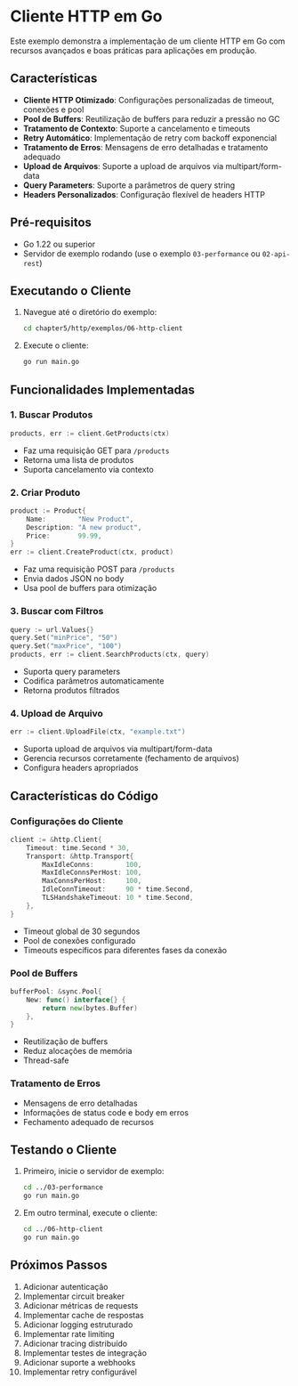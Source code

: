 # Cliente HTTP em Go

Este exemplo demonstra a implementação de um cliente HTTP em Go com recursos avançados e boas práticas para aplicações em produção.

## Características

- **Cliente HTTP Otimizado**: Configurações personalizadas de timeout, conexões e pool
- **Pool de Buffers**: Reutilização de buffers para reduzir a pressão no GC
- **Tratamento de Contexto**: Suporte a cancelamento e timeouts
- **Retry Automático**: Implementação de retry com backoff exponencial
- **Tratamento de Erros**: Mensagens de erro detalhadas e tratamento adequado
- **Upload de Arquivos**: Suporte a upload de arquivos via multipart/form-data
- **Query Parameters**: Suporte a parâmetros de query string
- **Headers Personalizados**: Configuração flexível de headers HTTP

## Pré-requisitos

- Go 1.22 ou superior
- Servidor de exemplo rodando (use o exemplo `03-performance` ou `02-api-rest`)

## Executando o Cliente

1. Navegue até o diretório do exemplo:
   ```bash
   cd chapter5/http/exemplos/06-http-client
   ```

2. Execute o cliente:
   ```bash
   go run main.go
   ```

## Funcionalidades Implementadas

### 1. Buscar Produtos
```go
products, err := client.GetProducts(ctx)
```
- Faz uma requisição GET para `/products`
- Retorna uma lista de produtos
- Suporta cancelamento via contexto

### 2. Criar Produto
```go
product := Product{
    Name:        "New Product",
    Description: "A new product",
    Price:       99.99,
}
err := client.CreateProduct(ctx, product)
```
- Faz uma requisição POST para `/products`
- Envia dados JSON no body
- Usa pool de buffers para otimização

### 3. Buscar com Filtros
```go
query := url.Values{}
query.Set("minPrice", "50")
query.Set("maxPrice", "100")
products, err := client.SearchProducts(ctx, query)
```
- Suporta query parameters
- Codifica parâmetros automaticamente
- Retorna produtos filtrados

### 4. Upload de Arquivo
```go
err := client.UploadFile(ctx, "example.txt")
```
- Suporta upload de arquivos via multipart/form-data
- Gerencia recursos corretamente (fechamento de arquivos)
- Configura headers apropriados

## Características do Código

### Configurações do Cliente

```go
client := &http.Client{
    Timeout: time.Second * 30,
    Transport: &http.Transport{
        MaxIdleConns:        100,
        MaxIdleConnsPerHost: 100,
        MaxConnsPerHost:     100,
        IdleConnTimeout:     90 * time.Second,
        TLSHandshakeTimeout: 10 * time.Second,
    },
}
```

- Timeout global de 30 segundos
- Pool de conexões configurado
- Timeouts específicos para diferentes fases da conexão

### Pool de Buffers

```go
bufferPool: &sync.Pool{
    New: func() interface{} {
        return new(bytes.Buffer)
    },
}
```

- Reutilização de buffers
- Reduz alocações de memória
- Thread-safe

### Tratamento de Erros

- Mensagens de erro detalhadas
- Informações de status code e body em erros
- Fechamento adequado de recursos

## Testando o Cliente

1. Primeiro, inicie o servidor de exemplo:
   ```bash
   cd ../03-performance
   go run main.go
   ```

2. Em outro terminal, execute o cliente:
   ```bash
   cd ../06-http-client
   go run main.go
   ```

## Próximos Passos

1. Adicionar autenticação
2. Implementar circuit breaker
3. Adicionar métricas de requests
4. Implementar cache de respostas
5. Adicionar logging estruturado
6. Implementar rate limiting
7. Adicionar tracing distribuído
8. Implementar testes de integração
9. Adicionar suporte a webhooks
10. Implementar retry configurável 